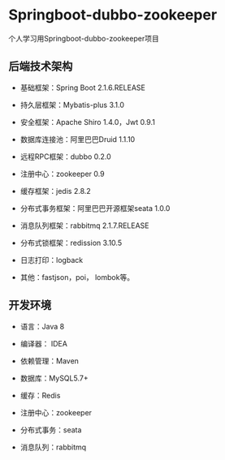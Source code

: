 # Springboot-dubbo-zookeeper
个人学习用Springboot-dubbo-zookeeper项目


## 后端技术架构
- 基础框架：Spring Boot 2.1.6.RELEASE

- 持久层框架：Mybatis-plus 3.1.0

- 安全框架：Apache Shiro 1.4.0，Jwt 0.9.1

- 数据库连接池：阿里巴巴Druid 1.1.10

- 远程RPC框架：dubbo 0.2.0

- 注册中心：zookeeper 0.9

- 缓存框架：jedis 2.8.2

- 分布式事务框架：阿里巴巴开源框架seata 1.0.0

- 消息队列框架：rabbitmq 2.1.7.RELEASE

- 分布式锁框架：redission 3.10.5

- 日志打印：logback

- 其他：fastjson，poi， lombok等。



## 开发环境

- 语言：Java 8

- 编译器： IDEA

- 依赖管理：Maven

- 数据库：MySQL5.7+

- 缓存：Redis

- 注册中心：zookeeper

- 分布式事务：seata

- 消息队列：rabbitmq

